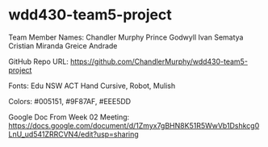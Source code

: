 # wdd430-team5-project

Team Member Names: 
Chandler Murphy
Prince Godwyll
Ivan Sematya
Cristian Miranda
Greice Andrade

GitHub Repo URL: https://github.com/ChandlerMurphy/wdd430-team5-project

Fonts: Edu NSW ACT Hand Cursive, Robot, Mulish

Colors: #005151, #9F87AF, #EEE5DD

Google Doc From Week 02 Meeting: https://docs.google.com/document/d/1Zmyx7gBHN8K51R5WwVb1Dshkcg0LnU_ud541ZRRCVN4/edit?usp=sharing
